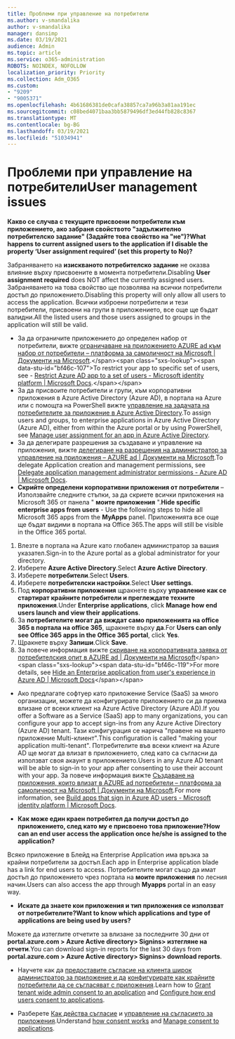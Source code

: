 ```yaml
---
title: Проблеми при управление на потребители
ms.author: v-smandalika
author: v-smandalika
manager: dansimp
ms.date: 03/19/2021
audience: Admin
ms.topic: article
ms.service: o365-administration
ROBOTS: NOINDEX, NOFOLLOW
localization_priority: Priority
ms.collection: Adm_O365
ms.custom:
- "9209"
- "9005371"
ms.openlocfilehash: 4b61686381de0cafa38857ca7a96b3a81aa191ec
ms.sourcegitcommit: c08bed4071baa3bb5879496df3ed44fb828c8367
ms.translationtype: MT
ms.contentlocale: bg-BG
ms.lasthandoff: 03/19/2021
ms.locfileid: "51034941"
---
```

# <a name="user-management-issues"></a><span data-ttu-id="bf46c-102">Проблеми при управление на потребители</span><span class="sxs-lookup"><span data-stu-id="bf46c-102">User management issues</span></span>

<span data-ttu-id="bf46c-103">**Какво се случва с текущите присвоени потребители към приложението, ако забраня свойството "задължително потребителско задание" (Задайте това свойство на "не")?**</span><span class="sxs-lookup"><span data-stu-id="bf46c-103">**What happens to current assigned users to the application if I disable the property ‘User assignment required’ (set this property to No)?**</span></span>

<span data-ttu-id="bf46c-104">Забраняването на **изискваното потребителско задание** не оказва влияние върху присвоените в момента потребители.</span><span class="sxs-lookup"><span data-stu-id="bf46c-104">Disabling **User assignment required** does NOT affect the currently assigned users.</span></span> <span data-ttu-id="bf46c-105">Забраняването на това свойство ще позволява на всички потребители достъп до приложението.</span><span class="sxs-lookup"><span data-stu-id="bf46c-105">Disabling this property will only allow all users to access the application.</span></span> <span data-ttu-id="bf46c-106">Всички изброени потребители и тези потребители, присвоени на групи в приложението, все още ще бъдат валидни.</span><span class="sxs-lookup"><span data-stu-id="bf46c-106">All the listed users and those users assigned to groups in the application will still be valid.</span></span>

- <span data-ttu-id="bf46c-107">За да ограничите приложението до определен набор от потребители, вижте [ограничаване на приложението AZURE ad към набор от потребители – платформа за самоличност на Microsoft | Документи на Microsoft](https://docs.microsoft.com/azure/active-directory/develop/howto-restrict-your-app-to-a-set-of-users#:~:text=Select%20the%20application%20you%20want%2cand%20set%20it%20to%20Yes.).</span><span class="sxs-lookup"><span data-stu-id="bf46c-107">To restrict your app to specific set of users, see - [Restrict Azure AD app to a set of users - Microsoft identity platform | Microsoft Docs](https://docs.microsoft.com/azure/active-directory/develop/howto-restrict-your-app-to-a-set-of-users#:~:text=Select%20the%20application%20you%20want%2cand%20set%20it%20to%20Yes.).</span></span>
- <span data-ttu-id="bf46c-108">За да присвоите потребители и групи, към корпоративни приложения в Azure Active Directory (Azure AD), в портала на Azure или с помощта на PowerShell вижте [управление на задачата на потребителите за приложение в Azure Active Directory](https://docs.microsoft.com/azure/active-directory/manage-apps/assign-user-or-group-access-portal).</span><span class="sxs-lookup"><span data-stu-id="bf46c-108">To assign users and groups, to enterprise applications in Azure Active Directory (Azure AD), either from within the Azure portal or by using PowerShell, see [Manage user assignment for an app in Azure Active Directory](https://docs.microsoft.com/azure/active-directory/manage-apps/assign-user-or-group-access-portal).</span></span>
- <span data-ttu-id="bf46c-109">За да делегирате разрешения за създаване и управление на приложения, вижте [делегиране на разрешения на администратор за управление на приложения – AZURE ad | Документи на Microsoft](https://docs.microsoft.com/azure/active-directory/roles/delegate-app-roles).</span><span class="sxs-lookup"><span data-stu-id="bf46c-109">To delegate Application creation and management permissions, see [Delegate application management administrator permissions - Azure AD | Microsoft Docs](https://docs.microsoft.com/azure/active-directory/roles/delegate-app-roles).</span></span>
- <span data-ttu-id="bf46c-110">**Скрийте определени корпоративни приложения от потребители** – Използвайте следните стъпки, за да скриете всички приложения на Microsoft 365 от панела " **моите приложения** ".</span><span class="sxs-lookup"><span data-stu-id="bf46c-110">**Hide specific enterprise apps from users** - Use the following steps to hide all Microsoft 365 apps from the **MyApps** panel.</span></span> <span data-ttu-id="bf46c-111">Приложенията все още ще бъдат видими в портала на Office 365.</span><span class="sxs-lookup"><span data-stu-id="bf46c-111">The apps will still be visible in the Office 365 portal.</span></span>

 1. <span data-ttu-id="bf46c-112">Влезте в портала на Azure като глобален администратор за вашия указател.</span><span class="sxs-lookup"><span data-stu-id="bf46c-112">Sign-in to the Azure portal as a global administrator for your directory.</span></span> 
 2. <span data-ttu-id="bf46c-113">Изберете **Azure Active Directory**.</span><span class="sxs-lookup"><span data-stu-id="bf46c-113">Select **Azure Active Directory**.</span></span> 
 3. <span data-ttu-id="bf46c-114">Изберете **потребители**.</span><span class="sxs-lookup"><span data-stu-id="bf46c-114">Select **Users**.</span></span> 
 4. <span data-ttu-id="bf46c-115">Изберете **потребителски настройки**.</span><span class="sxs-lookup"><span data-stu-id="bf46c-115">Select **User settings**.</span></span> 
 5. <span data-ttu-id="bf46c-116">Под **корпоративни приложения** щракнете върху **управление как се стартират крайните потребители и преглеждате техните приложения**.</span><span class="sxs-lookup"><span data-stu-id="bf46c-116">Under **Enterprise applications**, click **Manage how end users launch and view their applications**.</span></span> 
 6. <span data-ttu-id="bf46c-117">За **потребителите могат да виждат само приложенията на office 365 в портала на office 365**, щракнете върху **да**.</span><span class="sxs-lookup"><span data-stu-id="bf46c-117">For **Users can only see Office 365 apps in the Office 365 portal**, click **Yes**.</span></span> 
 7. <span data-ttu-id="bf46c-118">Щракнете върху **Запиши**.</span><span class="sxs-lookup"><span data-stu-id="bf46c-118">Click **Save**.</span></span> 
 8. <span data-ttu-id="bf46c-119">За повече информация вижте [скриване на корпоративната заявка от потребителския опит в AZURE ad | Документи на Microsoft](https://docs.microsoft.com/azure/active-directory/manage-apps/hide-application-from-user-portal#:~:text=%20Hide%20an%20application%20from%20the%20end%20user,6%20Click%20Properties.%207%20Click%20Save.%20See%20More.)</span><span class="sxs-lookup"><span data-stu-id="bf46c-119">For more details, see [Hide an Enterprise application from user's experience in Azure AD | Microsoft Docs](https://docs.microsoft.com/azure/active-directory/manage-apps/hide-application-from-user-portal#:~:text=%20Hide%20an%20application%20from%20the%20end%20user,6%20Click%20Properties.%207%20Click%20Save.%20See%20More.)</span></span>

- <span data-ttu-id="bf46c-120">Ако предлагате софтуер като приложение Service (SaaS) за много организации, можете да конфигурирате приложението си да приема влизане от всеки клиент на Azure Active Directory (Azure AD).</span><span class="sxs-lookup"><span data-stu-id="bf46c-120">If you offer a Software as a Service (SaaS) app to many organizations, you can configure your app to accept sign-ins from any Azure Active Directory (Azure AD) tenant.</span></span> <span data-ttu-id="bf46c-121">Тази конфигурация се нарича "правене на вашето приложение Multi-клиент".</span><span class="sxs-lookup"><span data-stu-id="bf46c-121">This configuration is called "making your application multi-tenant".</span></span> <span data-ttu-id="bf46c-122">Потребителите във всеки клиент на Azure AD ще могат да влизат в приложението, след като са съгласни да използват своя акаунт в приложението.</span><span class="sxs-lookup"><span data-stu-id="bf46c-122">Users in any Azure AD tenant will be able to sign-in to your app after consenting to use their account with your app.</span></span> <span data-ttu-id="bf46c-123">За повече информация вижте [Създаване на приложения, които влизат в AZURE ad потребители – платформа за самоличност на Microsoft | Документи на Microsoft](https://docs.microsoft.com/azure/active-directory/develop/howto-convert-app-to-be-multi-tenant).</span><span class="sxs-lookup"><span data-stu-id="bf46c-123">For more information, see [Build apps that sign in Azure AD users - Microsoft identity platform | Microsoft Docs](https://docs.microsoft.com/azure/active-directory/develop/howto-convert-app-to-be-multi-tenant).</span></span>

- <span data-ttu-id="bf46c-124">**Как може един краен потребител да получи достъп до приложението, след като му е присвоено това приложение?**</span><span class="sxs-lookup"><span data-stu-id="bf46c-124">**How can an end user access the application once he/she is assigned to the application?**</span></span>

<span data-ttu-id="bf46c-125">Всяко приложение в Блейд на Enterprise Application има връзка за крайни потребители за достъп.</span><span class="sxs-lookup"><span data-stu-id="bf46c-125">Each app in Enterprise application blade has a link for end users to access.</span></span> <span data-ttu-id="bf46c-126">Потребителите могат също да имат достъп до приложението чрез портала на **моите приложения** по лесния начин.</span><span class="sxs-lookup"><span data-stu-id="bf46c-126">Users can also access the app through **Myapps** portal in an easy way.</span></span>

- <span data-ttu-id="bf46c-127">**Искате да знаете кои приложения и тип приложения се използват от потребителите?**</span><span class="sxs-lookup"><span data-stu-id="bf46c-127">**Want to know which applications and type of applications are being used by users?**</span></span>

<span data-ttu-id="bf46c-128">Можете да изтеглите отчетите за влизане за последните 30 дни от **portal.azure.com > Azure Active directory> Signins> изтегляне на отчети**.</span><span class="sxs-lookup"><span data-stu-id="bf46c-128">You can download sign-in reports for the last 30 days from **portal.azure.com > Azure Active directory> Signins> download reports**.</span></span>

- <span data-ttu-id="bf46c-129">Научете как да [предоставите съгласие на клиента широк администратор за приложение и да](https://docs.microsoft.com/azure/active-directory/manage-apps/grant-admin-consent) [конфигурирате как крайните потребители да се съгласяват с приложения](https://docs.microsoft.com/azure/active-directory/manage-apps/configure-user-consent).</span><span class="sxs-lookup"><span data-stu-id="bf46c-129">Learn how to [Grant tenant wide admin consent to an application](https://docs.microsoft.com/azure/active-directory/manage-apps/grant-admin-consent) and [Configure how end users consent to applications](https://docs.microsoft.com/azure/active-directory/manage-apps/configure-user-consent).</span></span>

- <span data-ttu-id="bf46c-130">Разберете [Как действа съгласие](https://docs.microsoft.com/azure/active-directory/develop/v2-permissions-and-consent) и [управление на съгласието за приложения](https://docs.microsoft.com/azure/active-directory/manage-apps/manage-consent-requests).</span><span class="sxs-lookup"><span data-stu-id="bf46c-130">Understand [how consent works](https://docs.microsoft.com/azure/active-directory/develop/v2-permissions-and-consent) and [Manage consent to applications](https://docs.microsoft.com/azure/active-directory/manage-apps/manage-consent-requests).</span></span>


